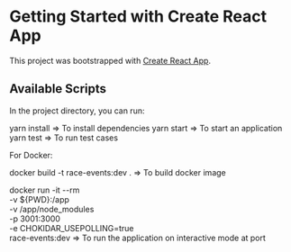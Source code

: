 # Getting Started with Create React App

This project was bootstrapped with [Create React App](https://github.com/facebook/create-react-app).

## Available Scripts

In the project directory, you can run:

yarn install => To install dependencies
yarn start => To start an application
yarn test  => To run test cases

For Docker: 

docker build -t race-events:dev .  => To build docker image

docker run -it --rm \
-v ${PWD}:/app \
-v /app/node_modules \
-p 3001:3000 \
-e CHOKIDAR_USEPOLLING=true \
race-events:dev                   => To run the application on interactive mode at port


